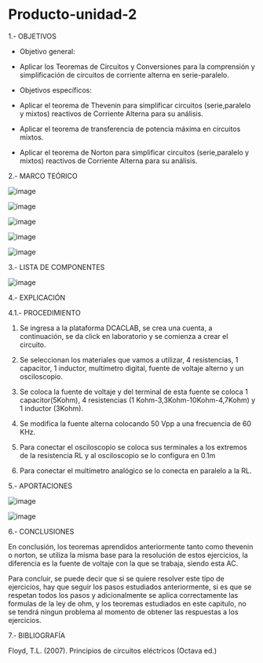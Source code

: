 # Producto-unidad-2
1.- OBJETIVOS
 - Objetivo general:

  - Aplicar los Teoremas de Circuitos y Conversiones para la comprensión y simplificación de circuitos de corriente alterna en serie-paralelo.
  
 - Objetivos específicos:
  
  - Aplicar el teorema de Thevenin para simplificar circuitos (serie,paralelo y mixtos) reactivos de Corriente Alterna para su análisis.
  
  - Aplicar el teorema de transferencia de potencia máxima en circuitos mixtos.
  
  - Aplicar el teorema de Norton para simplificar circuitos (serie,paralelo y mixtos)  reactivos de Corriente Alterna para su análisis.
  
2.- MARCO TEÓRICO 

![image](https://user-images.githubusercontent.com/76132461/109728729-c7a04100-7b84-11eb-92c1-05b4a72e28fa.png)

![image](https://user-images.githubusercontent.com/76132461/109730621-c45a8480-7b87-11eb-8ef8-36a2f0b6eafe.png)

![image](https://user-images.githubusercontent.com/76132461/109733955-2918dd80-7b8e-11eb-842c-fb735b816f16.png)

![image](https://user-images.githubusercontent.com/76132461/109734563-32ef1080-7b8f-11eb-9c0d-6b229c3a19f6.png)

![image](https://user-images.githubusercontent.com/76132461/109735342-9a599000-7b90-11eb-8305-a465a21d657a.png)

3.- LISTA DE COMPONENTES

![image](https://user-images.githubusercontent.com/76134214/109918469-fef61700-7c84-11eb-8fa1-19c4cce63a9b.png)

4.- EXPLICACIÓN

4.1.- PROCEDIMIENTO

1.	Se ingresa a la plataforma DCACLAB, se crea una cuenta, a continuación, se da click en laboratorio y se comienza a crear el circuito.

2.	Se seleccionan los materiales que vamos a utilizar, 4 resistencias, 1 capacitor, 1 inductor, multímetro digital, fuente de voltaje alterno y un osciloscopio.

3.	Se coloca la fuente de voltaje y del terminal de esta fuente se coloca 1 capacitor(5Kohm), 4 resistencias (1 Kohm-3,3Kohm-10Kohm-4,7Kohm) y 1 inductor (3Kohm).

4.	Se modifica la fuente alterna colocando 50 Vpp a una frecuencia de 60 KHz.

5.	Para conectar el osciloscopio se coloca sus terminales a los extremos de la resistencia RL y al osciloscopio se lo configura en 0.1m

6.	Para conectar el multímetro analógico se lo conecta en paralelo a la RL.


5.- APORTACIONES

![image](https://user-images.githubusercontent.com/76134214/109918476-01f10780-7c85-11eb-8dd2-aa32b254559f.png)

![image](https://user-images.githubusercontent.com/76134214/109918665-5f855400-7c85-11eb-83f7-ee0fde30b234.png)

6.- CONCLUSIONES

En conclusión, los teoremas aprendidos anteriormente tanto como thevenin o norton, se utiliza la misma base para la resolución de estos ejercicios, la diferencia es la fuente de voltaje con la que se trabaja, siendo esta AC.

Para concluir, se puede decir que si se quiere resolver este tipo de ejercicios, hay que seguir los pasos estudiados anteriormente, si es que se respetan todos los pasos y adicionalmente se aplica correctamente las formulas de la ley de ohm, y los teoremas estudiados en este capitulo, no se tendrá ningun problema al momento de obtener las respuestas a los ejercicios.

7.- BIBLIOGRAFÍA

Floyd, T.L. (2007). Principios de circuitos eléctricos (Octava ed.) 
